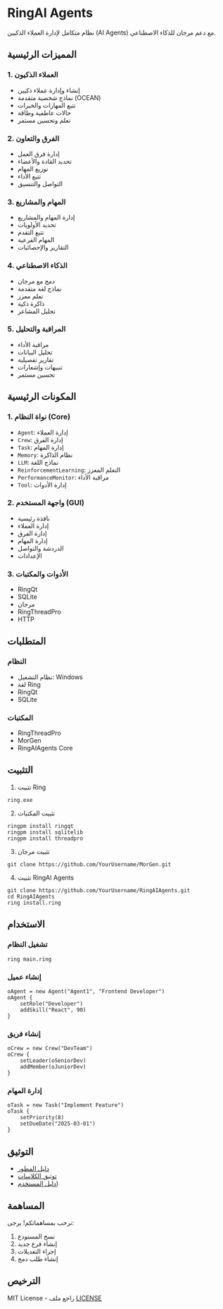 # RingAI Agents

نظام متكامل لإدارة العملاء الذكيين (AI Agents) مع دعم مرجان للذكاء الاصطناعي.

## المميزات الرئيسية

### 1. العملاء الذكيون
- إنشاء وإدارة عملاء ذكيين
- نماذج شخصية متقدمة (OCEAN)
- تتبع المهارات والخبرات
- حالات عاطفية وطاقة
- تعلم وتحسين مستمر

### 2. الفرق والتعاون
- إدارة فرق العمل
- تحديد القادة والأعضاء
- توزيع المهام
- تتبع الأداء
- التواصل والتنسيق

### 3. المهام والمشاريع
- إدارة المهام والمشاريع
- تحديد الأولويات
- تتبع التقدم
- المهام الفرعية
- التقارير والإحصائيات

### 4. الذكاء الاصطناعي
- دمج مع مرجان
- نماذج لغة متقدمة
- تعلم معزز
- ذاكرة ذكية
- تحليل المشاعر

### 5. المراقبة والتحليل
- مراقبة الأداء
- تحليل البيانات
- تقارير تفصيلية
- تنبيهات وإشعارات
- تحسين مستمر

## المكونات الرئيسية

### 1. نواة النظام (Core)
- `Agent`: إدارة العملاء
- `Crew`: إدارة الفرق
- `Task`: إدارة المهام
- `Memory`: نظام الذاكرة
- `LLM`: نماذج اللغة
- `ReinforcementLearning`: التعلم المعزز
- `PerformanceMonitor`: مراقبة الأداء
- `Tool`: إدارة الأدوات

### 2. واجهة المستخدم (GUI)
- نافذة رئيسية
- إدارة العملاء
- إدارة الفرق
- إدارة المهام
- الدردشة والتواصل
- الإعدادات

### 3. الأدوات والمكتبات
- RingQt
- SQLite
- مرجان
- RingThreadPro
- HTTP

## المتطلبات

### النظام
- نظام التشغيل: Windows
- لغة Ring
- RingQt
- SQLite

### المكتبات
- RingThreadPro
- MorGen
- RingAIAgents Core

## التثبيت

1. تثبيت Ring
```
ring.exe
```

2. تثبيت المكتبات
```
ringpm install ringqt
ringpm install sqlitelib
ringpm install threadpro
```

3. تثبيت مرجان
```
git clone https://github.com/YourUsername/MorGen.git
```

4. تثبيت RingAI Agents
```
git clone https://github.com/YourUsername/RingAIAgents.git
cd RingAIAgents
ring install.ring
```

## الاستخدام

### تشغيل النظام
```ring
ring main.ring
```

### إنشاء عميل
```ring
oAgent = new Agent("Agent1", "Frontend Developer")
oAgent {
    setRole("Developer")
    addSkill("React", 90)
}
```

### إنشاء فريق
```ring
oCrew = new Crew("DevTeam")
oCrew {
    setLeader(oSeniorDev)
    addMember(oJuniorDev)
}
```

### إدارة المهام
```ring
oTask = new Task("Implement Feature")
oTask {
    setPriority(8)
    setDueDate("2025-03-01")
}
```

## التوثيق

- [دليل المطور](DEVELOPER_GUIDE.md)
- [توثيق الكلاسات](CLASSES.md)
- [دليل المستخدم](GUIDE.md))

## المساهمة

نرحب بمساهماتكم! يرجى:
1. نسخ المستودع
2. إنشاء فرع جديد
3. إجراء التعديلات
4. إنشاء طلب دمج

## الترخيص

MIT License - راجع ملف [LICENSE](LICENSE)
